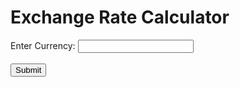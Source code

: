 <html>
  <head>
    <title>Exchange Rate Calculator</title>
    <script> 
      function calculateExchangeRate() {
        // Get the user's desired currency
        var currency = document.getElementById("currency").value;
        // Make API request and store response
        var api_endpoint = "https://openexchangerates.org/api/latest.json";
        var api_key = "a6b5d37646474c1b960f881472c93784";
        var response = new XMLHttpRequest();
        response.open("GET", api_endpoint + "?app_id=" + api_key, false);
        response.send();
        // Parse the API response
        var data = JSON.parse(response.responseText);
        // Calculate the exchange rate for USD to the user's desired currency
        var exchangeRate = data["rates"][currency];
        // Update the output div with the exchange rate
        document.getElementById("output").innerHTML = "1 USD is equal to " + exchangeRate + " " + currency;
      }
  </script>
  </head>
  <body onload="calculateExchangeRate()">
    <h1>Exchange Rate Calculator</h1>
    <form id="exchangeRateForm">
      <label for="currency">Enter Currency:</label>
      <input type="text" id="currency" name="currency">
      <br><br>
      <input type="button" value="Submit" onclick="calculateExchangeRate()">
    </form>
    <div id="output"></div>
  </body>
</html>
